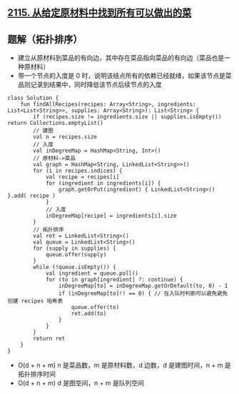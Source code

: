 ## [2115. 从给定原材料中找到所有可以做出的菜](https://leetcode.cn/problems/find-all-possible-recipes-from-given-supplies/description/)

## 题解（拓扑排序）

- 建立从原材料到菜品的有向边，其中存在菜品指向菜品的有向边（菜品也是一种原材料）
- 带一个节点的入度是 0 时，说明该结点所有的依赖已经就绪，如果该节点是菜品则记录到结果中，同时降低该节点后续节点的入度

```
class Solution {
    fun findAllRecipes(recipes: Array<String>, ingredients: List<List<String>>, supplies: Array<String>): List<String> {
        if (recipes.size != ingredients.size || supplies.isEmpty()) return Collections.emptyList()
        // 建图
        val n = recipes.size
        // 入度
        val inDegreeMap = HashMap<String, Int>()
        // 原材料->菜品
        val graph = HashMap<String, LinkedList<String>>()
        for (i in recipes.indices) {
            val recipe = recipes[i]
            for (ingredient in ingredients[i]) {
                graph.getOrPut(ingredient) { LinkedList<String>() }.add( recipe )
            }
            // 入度
            inDegreeMap[recipe] = ingredients[i].size
        }
        // 拓扑排序
        val ret = LinkedList<String>()
        val queue = LinkedList<String>()
        for (supply in supplies) {
            queue.offer(supply)
        }
        while (!queue.isEmpty()) {
            val ingredient = queue.poll()
            for (to in graph[ingredient] ?: continue) {
                inDegreeMap[to] = inDegreeMap.getOrDefault(to, 0) - 1
                if (inDegreeMap[to]!! == 0) { // 在入队时判断可以避免避免创建 recipes 哈希表
                    queue.offer(to)
                    ret.add(to)
                }
            }
        }
        return ret
    }
}
```

- O(d + n + m) n 是菜品数，m 是原材料数，d 边数，d 是建图时间，n + m 是拓扑排序时间
- O(d + n + m) d 是图空间，n + m 是队列空间
